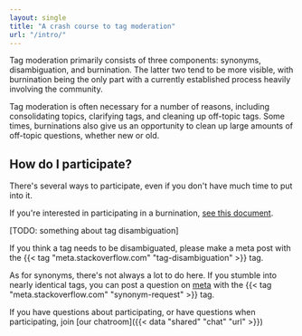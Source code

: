 ```yaml
---
layout: single
title: "A crash course to tag moderation"
url: "/intro/"
---
```


Tag moderation primarily consists of three components: synonyms, disambiguation, and burnination. The latter two tend to be more visible, with burnination being the only part with a currently established process heavily involving the community.

Tag moderation is often necessary for a number of reasons, including consolidating topics, clarifying tags, and cleaning up off-topic tags. Some times, burninations also give us an opportunity to clean up large amounts of off-topic questions, whether new or old.

## How do I participate?

There's several ways to participate, even if you don't have much time to put into it.

If you're interested in participating in a burnination, [see this document](burnination.html).

[TODO: something about tag disambiguation]

If you think a tag needs to be disambiguated, please make a meta post with the {{< tag "meta.stackoverflow.com" "tag-disambiguation" >}} tag.

As for synonyms, there's not always a lot to do here. If you stumble into nearly identical tags, you can post a question on [meta](//meta.stackoverflow.com) with the {{< tag "meta.stackoverflow.com" "synonym-request" >}} tag.

If you have questions about participating, or have questions when participating, join [our chatroom]({{< data "shared" "chat" "url" >}})
